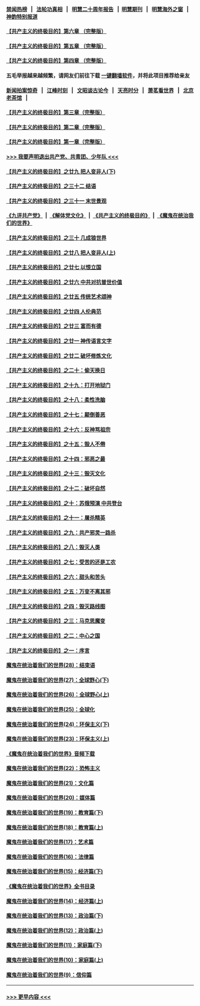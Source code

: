 #### [禁闻热榜](热点新闻.md?=0)  &nbsp;&nbsp;|&nbsp;&nbsp; [法轮功真相](https://github.com/gfw-breaker/truth/blob/master/README.md?=0) &nbsp;&nbsp;|&nbsp;&nbsp; [明慧二十周年报告](https://github.com/gfw-breaker/mh-reports/blob/master/README.md?=0) &nbsp;&nbsp;|&nbsp;&nbsp;[明慧期刊](https://github.com/gfw-breaker/mh-qikan) &nbsp;&nbsp;|&nbsp;&nbsp; [明慧海外之窗](https://github.com/gfw-breaker/mh-news/blob/master/README.md?=0) &nbsp;&nbsp;|&nbsp;&nbsp; [神韵特别报道](https://github.com/gfw-breaker/mh-news/blob/master/shenyun.md?=0)
#### [【共产主义的终极目的】第六章 （完整版）](../pages/nsc422/n11428913.md?t=02240331) 
#### [【共产主义的终极目的】第五章 （完整版）](../pages/nsc422/n11428912.md?t=02240331) 
#### [【共产主义的终极目的】第四章 （完整版）](../pages/nsc422/n11428907.md?t=02240331) 
#### 五毛举报越来越频繁，请网友们前往下载 [一键翻墙软件](https://github.com/gfw-breaker/ssr-accounts)，并将此项目推荐给亲友
#### [新闻拍案惊奇](https://github.com/gfw-breaker/banned-news/blob/master/pages/link4.md) &nbsp;&nbsp;|&nbsp;&nbsp; [江峰时刻](https://github.com/gfw-breaker/banned-news/blob/master/pages/link4.md) &nbsp;&nbsp;|&nbsp;&nbsp; [文昭谈古论今](https://github.com/gfw-breaker/banned-news/blob/master/pages/link4.md) &nbsp;&nbsp;|&nbsp;&nbsp; [天亮时分](https://github.com/gfw-breaker/banned-news/blob/master/pages/link4.md) &nbsp;&nbsp;|&nbsp;&nbsp; [萧茗看世界](https://github.com/gfw-breaker/banned-news/blob/master/pages/link4.md) &nbsp;&nbsp;|&nbsp;&nbsp; [北京老茶馆](https://github.com/gfw-breaker/banned-news/blob/master/pages/link4.md) &nbsp;&nbsp;|&nbsp;&nbsp; 
#### [【共产主义的终极目的】第三章（完整版）](../pages/nsc422/n11428848.md?t=02240331) 
#### [【共产主义的终极目的】第二章（完整版）](../pages/nsc422/n11428831.md?t=02240331) 
#### [【共产主义的终极目的】第一章（完整版）](../pages/nsc422/n11417651.md?t=02240331) 
#### [>>> 我要声明退出共产党、共青团、少年队 <<<](https://github.com/begood0513/goodnews/blob/master/quit/letter.md) 
#### [【共产主义的终极目的】之廿九 把人变非人(下)](../pages/nsc422/n11344140.md?t=02240331) 
#### [【共产主义的终极目的】之三十二 结语](../pages/nsc422/n11360535.md?t=02240331) 
#### [【共产主义的终极目的】之三十一 末世景观](../pages/nsc422/n11351129.md?t=02240331) 
#### [《九评共产党》](https://github.com/begood0513/9ping.md/blob/master/README.md) &nbsp;|&nbsp; [《解体党文化》](../../../../jtdwh.md/blob/master/README.md)  &nbsp;|&nbsp; [《共产主义的终极目的》](../../../../gczydzjmd.md/blob/master/README.md) &nbsp;|&nbsp; [《魔鬼在统治我们的世界》](../../../../mgztzwmdsj.md/blob/master/README.md) 
#### [【共产主义的终极目的】之三十 几成狼世界](../pages/nsc422/n11348280.md?t=02240331) 
#### [【共产主义的终极目的】之廿八 把人变非人(上)](../pages/nsc422/n11340492.md?t=02240331) 
#### [【共产主义的终极目的】之廿七 以恨立国](../pages/nsc422/n11336944.md?t=02240331) 
#### [【共产主义的终极目的】之廿六 中共对抗普世价值](../pages/nsc422/n11324785.md?t=02240331) 
#### [【共产主义的终极目的】之廿五 传统艺术颂神](../pages/nsc422/n11296396.md?t=02240331) 
#### [【共产主义的终极目的】之廿四 人伦典范](../pages/nsc422/n11296397.md?t=02240331) 
#### [【共产主义的终极目的】之廿三 富而有德](../pages/nsc422/n11283598.md?t=02240331) 
#### [【共产主义的终极目的】之廿一 神传语言文字](../pages/nsc422/n11263265.md?t=02240331) 
#### [【共产主义的终极目的】之廿二 破坏修炼文化](../pages/nsc422/n11245728.md?t=02240331) 
#### [【共产主义的终极目的】之二十：偷天换日](../pages/nsc422/n11238846.md?t=02240331) 
#### [【共产主义的终极目的】之十九：打开地狱门](../pages/nsc422/n11206376.md?t=02240331) 
#### [【共产主义的终极目的】之十八：柔性洗脑](../pages/nsc422/n11199994.md?t=02240331) 
#### [【共产主义的终极目的】之十七：颠倒善恶](../pages/nsc422/n11179782.md?t=02240331) 
#### [【共产主义的终极目的】之十六：反神骂祖宗](../pages/nsc422/n11166798.md?t=02240331) 
#### [【共产主义的终极目的】之十五：毁人不倦](../pages/nsc422/n11166792.md?t=02240331) 
#### [【共产主义的终极目的】之十四：邪恶之最](../pages/nsc422/n11150249.md?t=02240331) 
#### [【共产主义的终极目的】之十三：毁灭文化](../pages/nsc422/n11135227.md?t=02240331) 
#### [【共产主义的终极目的】之十二：破坏自然](../pages/nsc422/n11135214.md?t=02240331) 
#### [【共产主义的终极目的】之十：苏俄预演 中共登台](../pages/nsc422/n11118424.md?t=02240331) 
#### [【共产主义的终极目的】之十一：屠杀精英](../pages/nsc422/n11118442.md?t=02240331) 
#### [【共产主义的终极目的】之九：共产邪灵一路杀](../pages/nsc422/n11114139.md?t=02240331) 
#### [【共产主义的终极目的】之八：毁灭人类](../pages/nsc422/n11108503.md?t=02240331) 
#### [【共产主义的终极目的】之七：受苦的还是工农](../pages/nsc422/n11101809.md?t=02240331) 
#### [【共产主义的终极目的】之六：甜头和苦头](../pages/nsc422/n11096971.md?t=02240331) 
#### [【共产主义的终极目的】之五：万变不离其邪](../pages/nsc422/n11091285.md?t=02240331) 
#### [【共产主义的终极目的】之四：毁灭路线图](../pages/nsc422/n11086284.md?t=02240331) 
#### [【共产主义的终极目的】之三：马克思魔变](../pages/nsc422/n11061941.md?t=02240331) 
#### [【共产主义的终极目的】之二：中心之国](../pages/nsc422/n11047728.md?t=02240331) 
#### [【共产主义的终极目的】之一：序言](../pages/nsc422/n11086077.md?t=02240331) 
#### [魔鬼在统治着我们的世界(28)：结束语](../pages/nsc422/n10936246.md?t=02240331) 
#### [魔鬼在统治着我们的世界(27)：全球野心(下)](../pages/nsc422/n10928319.md?t=02240331) 
#### [魔鬼在统治着我们的世界(26)：全球野心(上)](../pages/nsc422/n10900318.md?t=02240331) 
#### [魔鬼在统治着我们的世界(25)：全球化](../pages/nsc422/n10788205.md?t=02240331) 
#### [魔鬼在统治着我们的世界(24)：环保主义(下)](../pages/nsc422/n10695307.md?t=02240331) 
#### [魔鬼在统治着我们的世界(23)：环保主义(上)](../pages/nsc422/n10688613.md?t=02240331) 
#### [《魔鬼在统治着我们的世界》音频下载](../pages/nsc422/n10635553.md?t=02240331) 
#### [魔鬼在统治着我们的世界(22)：恐怖主义](../pages/nsc422/n10614727.md?t=02240331) 
#### [魔鬼在统治着我们的世界(21)：文化篇](../pages/nsc422/n10597706.md?t=02240331) 
#### [魔鬼在统治着我们的世界(20)：媒体篇](../pages/nsc422/n10586579.md?t=02240331) 
#### [魔鬼在统治着我们的世界(19)：教育篇(下)](../pages/nsc422/n10564808.md?t=02240331) 
#### [魔鬼在统治着我们的世界(18)：教育篇(上)](../pages/nsc422/n10526970.md?t=02240331) 
#### [魔鬼在统治着我们的世界(17)：艺术篇](../pages/nsc422/n10499093.md?t=02240331) 
#### [魔鬼在统治着我们的世界(16)：法律篇](../pages/nsc422/n10485969.md?t=02240331) 
#### [魔鬼在统治着我们的世界(15)：经济篇(下)](../pages/nsc422/n10469975.md?t=02240331) 
#### [《魔鬼在统治着我们的世界》全书目录](../pages/nsc422/n10464261.md?t=02240331) 
#### [魔鬼在统治着我们的世界(14)：经济篇(上)](../pages/nsc422/n10457370.md?t=02240331) 
#### [魔鬼在统治着我们的世界(13)：政治篇(下)](../pages/nsc422/n10448270.md?t=02240331) 
#### [魔鬼在统治着我们的世界(12)：政治篇(上)](../pages/nsc422/n10444576.md?t=02240331) 
#### [魔鬼在统治着我们的世界(11)：家庭篇(下)](../pages/nsc422/n10440961.md?t=02240331) 
#### [魔鬼在统治着我们的世界(10)：家庭篇(上)](../pages/nsc422/n10435448.md?t=02240331) 
#### [魔鬼在统治着我们的世界(9)：信仰篇](../pages/nsc422/n10432159.md?t=02240331) 

----
#### [ >>> 更早内容 <<< ](../indexes/nsc422-earlier.md)
